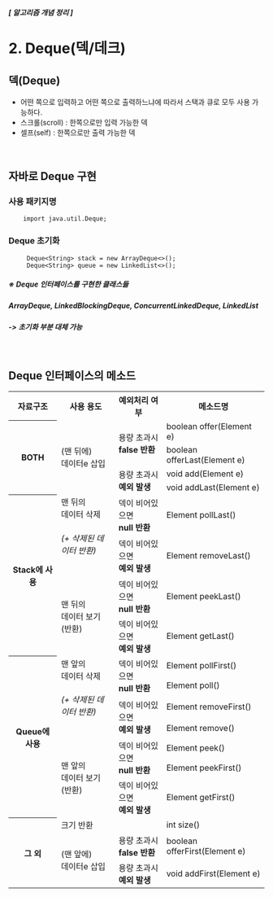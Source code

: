 ##### [ 알고리즘 개념 정리 ] 
# 2. Deque(덱/데크)

## **덱(Deque)**
- 어떤 쪽으로 입력하고 어떤 쪽으로 출력하느냐에 따라서 스택과 큐로 모두 사용 가능하다.
- 스크롤(scroll) : 한쪽으로만 입력 가능한 덱
- 셀프(self) : 한쪽으로만 출력 가능한 덱 

<br/>

## **자바로 Deque 구현**

### 사용 패키지명

        import java.util.Deque;

### Deque 초기화
         Deque<String> stack = new ArrayDeque<>();
         Deque<String> queue = new LinkedList<>();


##### *※ Deque 인터페이스를 구현한 클래스들*
##### *ArrayDeque, LinkedBlockingDeque, ConcurrentLinkedDeque, LinkedList*
##### -> 초기화 부분 대체 가능

<br>

## Deque 인터페이스의 메소드

<table>
  <tr>
    <th>자료구조</th>
    <th>사용 용도</th>
    <th>예외처리 여부</th>
    <th>메소드명</th>
  </tr>
  <tr>
    <th rowspan="4">BOTH</th>
    <td rowspan="4">(맨 뒤에)<br>데이터e 삽입</td>
    <td rowspan="2">용량 초과시<br><b>false 반환</b></td>
    <td>boolean offer(Element e)</td>
  </tr>
  <tr>
     <td>boolean offerLast(Element e)</td>
  </tr>
  <tr>
     <td rowspan="2">용량 초과시<br><b>예외 발생</b></td>
     <td>void add(Element e)</td>
  </tr>
  <tr>
     <td>void addLast(Element e)</td>
  </tr>

  <tr>
    <th rowspan="4">Stack에 사용</th>
    <td rowspan="2">맨 뒤의<br>데이터 삭제<h6>(+ 삭제된 데이터 반환)<h6></td>
    <td>덱이 비어있으면<br><b>null 반환</b></td>
    <td>Element pollLast()</td>
  </tr>
  <tr>
     <td>덱이 비어있으면<br><b>예외 발생</b></td>
     <td>Element removeLast()</td>
  </tr>
  <tr>
    <td rowspan="2">맨 뒤의<br>데이터 보기(반환)</td>
     <td >덱이 비어있으면<br><b>null 반환</b></td>
     <td>Element peekLast()</td>
  </tr>
  <tr>
     <td>덱이 비어있으면<br><b>예외 발생</b></td>
     <td>Element getLast()</td>
  </tr>

  <tr>
    <th rowspan="7">Queue에 사용</th>
    <td rowspan="4">맨 앞의<br>데이터 삭제<h6>(+ 삭제된 데이터 반환)<h6></td>
    <td rowspan="2">덱이 비어있으면<br><b>null 반환</b></td>
    <td>Element pollFirst()</td>
  </tr>
  <tr>
     <td>Element poll()</td>
  </tr>
  <tr>
     <td rowspan="2">덱이 비어있으면<br><b>예외 발생</b></td>
     <td>Element removeFirst()</td>
  </tr>
  <tr>
     <td>Element remove()</td>
  </tr>
  <tr>
  <td rowspan="3">맨 앞의<br> 데이터 보기(반환)</td>
     <td rowspan="2">덱이 비어있으면<br><b>null 반환</b></td>
     <td>Element peek()</td>
  </tr>
  <tr>
      <td>Element peekFirst()</td>
  </tr>
  <tr>
     <td>덱이 비어있으면<br><b>예외 발생</b></td>
     <td>Element getFirst()</td>
  </tr>

  <tr>
    <th rowspan="3">그 외</th>
    <td>크기 반환</td>
    <td></td>
    <td>int size()</td>
  </tr>
  <tr>
     <td rowspan="2">(맨 앞에)<br>데이터e 삽입</td>
     <td>용량 초과시<br><b>false 반환</td>
     <td>boolean offerFirst(Element e)</td>
  </tr>
  <tr>
     <td>용량 초과시<br><b>예외 발생</b></td>
     <td>void addFirst(Element e)</td>
  </tr>
</table>